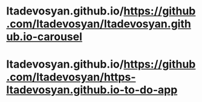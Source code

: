 # ltadevosyan.github.io/https://github.com/ltadevosyan/ltadevosyan.github.io-carousel
# ltadevosyan.github.io/https://github.com/ltadevosyan/https-ltadevosyan.github.io-to-do-app
